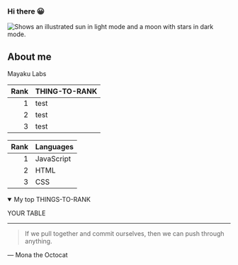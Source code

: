 ### Hi there 😀
<picture>
  <source media="(prefers-color-scheme: dark)" srcset="https://user-images.githubusercontent.com/25423296/163456776-7f95b81a-f1ed-45f7-b7ab-8fa810d529fa.png">
  <source media="(prefers-color-scheme: light)" srcset="https://user-images.githubusercontent.com/25423296/163456779-a8556205-d0a5-45e2-ac17-42d089e3c3f8.png">
  <img alt="Shows an illustrated sun in light mode and a moon with stars in dark mode." src="https://user-images.githubusercontent.com/25423296/163456779-a8556205-d0a5-45e2-ac17-42d089e3c3f8.png">
</picture>


## About me

<!-- TO DO: add more details about me later -->

Mayaku Labs


| Rank | THING-TO-RANK |
|-----:|---------------|
|     1|  test         |
|     2|    test       |
|     3|    test       |


| Rank | Languages |
|-----:|-----------|
|     1| JavaScript|
|     2| HTML      |
|     3| CSS       |


<details open>
<summary>My top THINGS-TO-RANK</summary>

YOUR TABLE

</details>


---

> If we pull together and commit ourselves, then we can push through anything.

— Mona the Octocat
